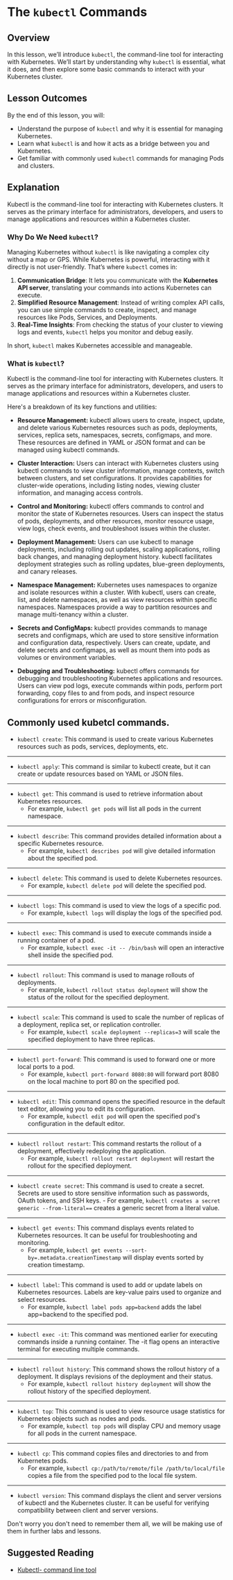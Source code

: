 
# **The `kubectl` Commands**

## **Overview**

In this lesson, we’ll introduce `kubectl`, the command-line tool for interacting with Kubernetes. We’ll start by understanding why `kubectl` is essential, what it does, and then explore some basic commands to interact with your Kubernetes cluster.

## **Lesson Outcomes**

By the end of this lesson, you will:

- Understand the purpose of `kubectl` and why it is essential for managing Kubernetes.
- Learn what `kubectl` is and how it acts as a bridge between you and Kubernetes.
- Get familiar with commonly used `kubectl` commands for managing Pods and clusters.

## Explanation

Kubectl is the command-line tool for interacting with Kubernetes clusters. It serves as the primary interface for administrators, developers, and users to manage applications and resources within a Kubernetes cluster.

### **Why Do We Need `kubectl`?**

Managing Kubernetes without `kubectl` is like navigating a complex city without a map or GPS. While Kubernetes is powerful, interacting with it directly is not user-friendly. That’s where `kubectl` comes in:

1. **Communication Bridge**: It lets you communicate with the **Kubernetes API server**, translating your commands into actions Kubernetes can execute.
2. **Simplified Resource Management**: Instead of writing complex API calls, you can use simple commands to create, inspect, and manage resources like Pods, Services, and Deployments.
3. **Real-Time Insights**: From checking the status of your cluster to viewing logs and events, `kubectl` helps you monitor and debug easily.

In short, `kubectl` makes Kubernetes accessible and manageable.

### **What is `kubectl`?**

Kubectl is the command-line tool for interacting with Kubernetes clusters. It serves as the primary interface for administrators, developers, and users to manage applications and resources within a Kubernetes cluster.

Here's a breakdown of its key functions and utilities:

- **Resource Management:** kubectl allows users to create, inspect, update, and delete various Kubernetes resources such as pods, deployments, services, replica sets, namespaces, secrets, configmaps, and more. These resources are defined in YAML or JSON format and can be managed using kubectl commands.

- **Cluster Interaction:** Users can interact with Kubernetes clusters using kubectl commands to view cluster information, manage contexts, switch between clusters, and set configurations. It provides capabilities for cluster-wide operations, including listing nodes, viewing cluster information, and managing access controls.

- **Control and Monitoring:** kubectl offers commands to control and monitor the state of Kubernetes resources. Users can inspect the status of pods, deployments, and other resources, monitor resource usage, view logs, check events, and troubleshoot issues within the cluster.

- **Deployment Management:** Users can use kubectl to manage deployments, including rolling out updates, scaling applications, rolling back changes, and managing deployment history. kubectl facilitates deployment strategies such as rolling updates, blue-green deployments, and canary releases.

- **Namespace Management:** Kubernetes uses namespaces to organize and isolate resources within a cluster. With kubectl, users can create, list, and delete namespaces, as well as view resources within specific namespaces. Namespaces provide a way to partition resources and manage multi-tenancy within a cluster.

- **Secrets and ConfigMaps:** kubectl provides commands to manage secrets and configmaps, which are used to store sensitive information and configuration data, respectively. Users can create, update, and delete secrets and configmaps, as well as mount them into pods as volumes or environment variables.

- **Debugging and Troubleshooting:** kubectl offers commands for debugging and troubleshooting Kubernetes applications and resources. Users can view pod logs, execute commands within pods, perform port forwarding, copy files to and from pods, and inspect resource configurations for errors or misconfiguration.

## Commonly used kubetcl commands.

- `kubectl create`: This command is used to create various Kubernetes resources such as pods, services, deployments, etc.
---
- `kubectl apply`: This command is similar to kubectl create, but it can create or update resources based on YAML or JSON files.
---
- `kubectl get`: This command is used to retrieve information about Kubernetes resources.
    - For example, `kubectl get pods` will list all pods in the current namespace.
---
- `kubectl describe`: This command provides detailed information about a specific Kubernetes resource.
    - For example, `kubectl describes pod` will give detailed information about the specified pod.
---
- `kubectl delete`: This command is used to delete Kubernetes resources.
    - For example, `kubectl delete pod` will delete the specified pod.
---
- `kubectl logs`: This command is used to view the logs of a specific pod.
    - For example, `kubectl logs` will display the logs of the specified pod.
---
- `kubectl exec`: This command is used to execute commands inside a running container of a pod.
    - For example, `kubectl exec -it -- /bin/bash` will open an interactive shell inside the specified pod.
---
- `kubectl rollout`: This command is used to manage rollouts of deployments.
    - For example, `kubectl rollout status deployment` will show the status of the rollout for the specified deployment.
---
- `kubectl scale`: This command is used to scale the number of replicas of a deployment, replica set, or replication controller.
    - For example, `kubectl scale deployment --replicas=3` will scale the specified deployment to have three replicas.
---
- `kubectl port-forward`: This command is used to forward one or more local ports to a pod.
    - For example, `kubectl port-forward 8080:80` will forward port 8080 on the local machine to port 80 on the specified pod.
---
- `kubectl edit`: This command opens the specified resource in the default text editor, allowing you to edit its configuration.
    - For example, `kubectl edit pod` will open the specified pod's configuration in the default editor.
---
- `kubectl rollout restart`: This command restarts the rollout of a deployment, effectively redeploying the application.
    - For example, `kubectl rollout restart deployment` will restart the rollout for the specified deployment.
---
- `kubectl create secret`: This command is used to create a secret. Secrets are used to store sensitive information such as passwords, OAuth tokens, and SSH keys.     - For example, `kubectl creates a secret generic --from-literal==` creates a generic secret from a literal value.
---
- `kubectl get events`: This command displays events related to Kubernetes resources. It can be useful for troubleshooting and monitoring.
    - For example, `kubectl get events --sort-by=.metadata.creationTimestamp` will display events sorted by creation timestamp.
---
- `kubectl label`: This command is used to add or update labels on Kubernetes resources. Labels are key-value pairs used to organize and select resources.
    - For example, `kubectl label pods app=backend` adds the label app=backend to the specified pod.
---
- `kubectl exec -it`: This command was mentioned earlier for executing commands inside a running container. The -it flag opens an interactive terminal for executing multiple commands.
---
- `kubectl rollout history`: This command shows the rollout history of a deployment. It displays revisions of the deployment and their status.
    - For example, `kubectl rollout history deployment` will show the rollout history of the specified deployment.
---
- `kubectl top`: This command is used to view resource usage statistics for Kubernetes objects such as nodes and pods.
    - For example, `kubectl top pods` will display CPU and memory usage for all pods in the current namespace.
---
- `kubectl cp`: This command copies files and directories to and from Kubernetes pods.
    - For example, `kubectl cp:/path/to/remote/file /path/to/local/file` copies a file from the specified pod to the local file system.
---
- `kubectl version`: This command displays the client and server versions of kubectl and the Kubernetes cluster. It can be useful for verifying compatibility between client and server versions.

Don't worry you don't need to remember them all, we will be making use of them in further labs and lessons.

## Suggested Reading
- [Kubectl- command line tool](https://kubernetes.io/docs/reference/kubectl/)